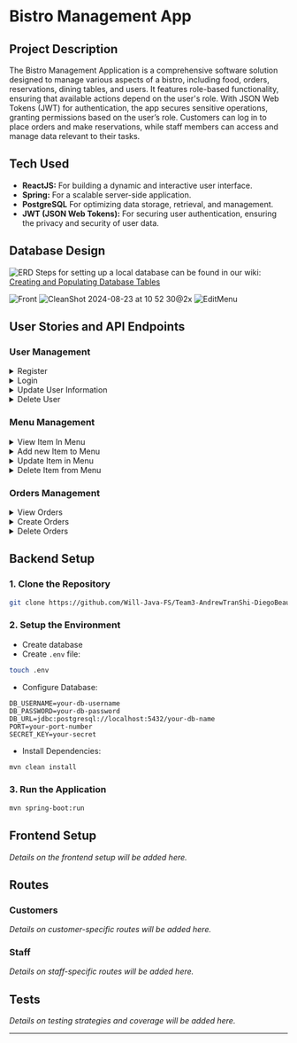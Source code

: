 # Bistro Management App

## Project Description

The Bistro Management Application is a comprehensive software solution designed to manage various aspects of a bistro, including food, orders, reservations, dining tables, and users. It features role-based functionality, ensuring that available actions depend on the user's role. With JSON Web Tokens (JWT) for authentication, the app secures sensitive operations, granting permissions based on the user’s role. Customers can log in to place orders and make reservations, while staff members can access and manage data relevant to their tasks.

## Tech Used

- **ReactJS:** For building a dynamic and interactive user interface.
- **Spring:** For a scalable server-side application.
- **PostgreSQL** For optimizing data storage, retrieval, and management.
- **JWT (JSON Web Tokens):** For securing user authentication, ensuring the privacy and security of user data.

## Database Design

![ERD](./BistroManagementApp-EDR.png)
Steps for setting up a local database can be found in our wiki: [Creating and Populating Database Tables](https://github.com/Will-Java-FS/Team3-AndrewTranShi-DiegoBeauperthuy-JoshuaWilliams-PichborithKong/wiki/Creating-and-Populating-Database-Tables)


![Front](https://github.com/user-attachments/assets/347755df-3931-49b1-a3ef-4702a54879c0)
![CleanShot 2024-08-23 at 10 52 30@2x](https://github.com/user-attachments/assets/81a2c03f-884f-4941-9256-56ab3edea18e)
![EditMenu](https://github.com/user-attachments/assets/bbd5195a-bd75-4a0a-932e-3293adc03480)



## User Stories and API Endpoints

### User Management

<details>
<summary>Register</summary>

- **Customer** will be able to register new user with role "Customer" by default.
- Only **Admin** will be able to register new user for **Staff** with role "Staff".

**API Endpoint:** `POST /api/users/register`: Authenticates a customer and provides a JWT.

#### Response

Success:
```json
{
    "token": "$2a$10$Pi7f5wHtgTASHDmLQkSmHuuf1z6QoMa1pvabhSx8Z5C8Mpqzns4Lq",
    "username": "Hillard",
    "message": "Register successful"
}
```
Fail:
```json
{
    "error": "Username already exists",
    "code": 409
}
```

</details>

<details>
<summary>Login</summary>

- **Customer**, **Staff** and **Admin** will be able to login

**API Endpoint:** `POST /api/users/login`: Authenticates a customer and provides a JWT.

#### Response

Success:
```json
{
    "token": "$2a$10$Pi7f5wHtgTASHDmLQkSmHuuf1z6QoMa1pvabhSx8Z5C8Mpqzns4Lq",
    "username": "Hillard",
    "message": "Login successful"
}
```
Fail:
```json
{
    "error": "Invalid username or password",
    "code": 401
}
```

</details>

<details>
<summary>Update User Information</summary>

- **Customer**, **Staff** and **Admin** will be able to update their information such as Username and Password

**API Endpoint:** `PUT /api/users/{userId}`

</details>

<details>
<summary>Delete User</summary>

- **Customer** will be able to delete their User
- Only **Admin** will be able to delete any User

**API Endpoint:** `DELETE /api/users/{userId}`

</details>

### Menu Management

<details>
<summary>View Item In Menu</summary>

- **Customer**, **Staff** and **Admin** will be able to view items in Menu

**API Endpoint:** `GET /api/menus` & `GET /api/menus/{menuId}`

</details>

<details>
<summary>Add new Item to Menu</summary>

- Only **Admin** will be able to add new item to Menu

**API Endpoint:** `POST /api/menus`

</details>

<details>
<summary>Update Item in Menu</summary>

- Only **Admin** will be able to update item information such name, type, price and description

**API Endpoint:** `PUT /api/menus/{menuId}`

</details>

<details>
<summary>Delete Item from Menu</summary>

- Only **Admin** will be able to delete item from Menu

**API Endpoint:** `DELETE /api/menus/{menuId}`

</details>

### Orders Management

<details>
<summary>View Orders</summary>

- **Customer** will be able to view their orders
- **Staff** and **Admin** will be able to view all orders

**API Endpoint:** `GET /api/orders` & `GET /api/orders/{userId}`

</details>

<details>
<summary>Create Orders</summary>

- **Customer**, **Staff** and **Admin** will be able to create orders

**API Endpoint:** `POST /api/orders/{userId}/{menuId}`

</details>

<details>
<summary>Delete Orders</summary>

- **Customer**, **Staff** and **Admin** will be able to delete orders

**API Endpoint:** `DELETE /api/orders/{userId}/{menuId}`
</details>

## Backend Setup

### 1. Clone the Repository
```bash
git clone https://github.com/Will-Java-FS/Team3-AndrewTranShi-DiegoBeauperthuy-JoshuaWilliams-PichborithKong.git
```

### 2. Setup the Environment
- Create database
- Create `.env` file:
```bash
touch .env
```
- Configure Database:
```
DB_USERNAME=your-db-username
DB_PASSWORD=your-db-password
DB_URL=jdbc:postgresql://localhost:5432/your-db-name
PORT=your-port-number
SECRET_KEY=your-secret
```
- Install Dependencies:
```bash
mvn clean install
```

### 3. Run the Application
```bash
mvn spring-boot:run
```
## Frontend Setup

*Details on the frontend setup will be added here.*

## Routes

### Customers

*Details on customer-specific routes will be added here.*

### Staff

*Details on staff-specific routes will be added here.*

## Tests

*Details on testing strategies and coverage will be added here.*

---
